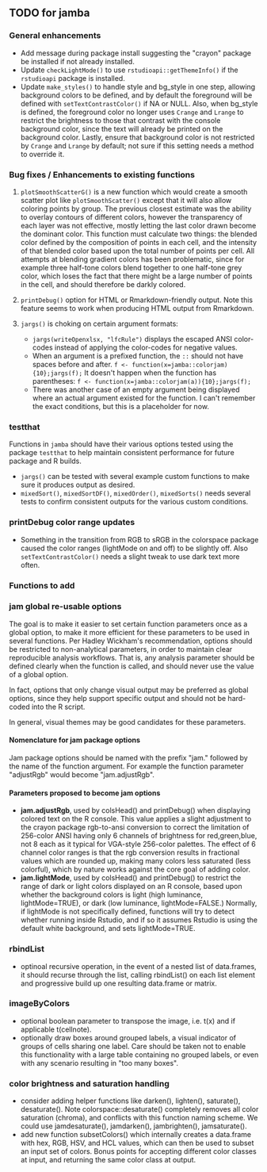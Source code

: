 ## TODO for jamba

### General enhancements

* Add message during package install suggesting the "crayon" package be
installed if not already installed.
* Update `checkLightMode()` to use `rstudioapi::getThemeInfo()` if
the `rstudioapi` package is installed.
* Update `make_styles()` to handle style and bg_style in one step,
allowing background colors to be defined, and by default the
foreground will be defined with `setTextContrastColor()` if NA
or NULL. Also, when bg_style is defined, the foreground color
no longer uses `Crange` and `Lrange` to restrict the brightness
to those that contrast with the console background color, since
the text will already be printed on the background color.
Lastly, ensure that background color is not restricted by
`Crange` and `Lrange` by default; not sure if this setting
needs a method to override it.

### Bug fixes / Enhancements to existing functions

1. `plotSmoothScatterG()` is a new function which would create a
smooth scatter plot like `plotSmoothScatter()` except that it will
also allow coloring points by group. The previous closest estimate
was the ability to overlay contours of different colors, however
the transparency of each layer was not effective, mostly letting
the last color drawn become the dominant color. This function must
calculate two things: the blended color defined by the composition
of points in each cell, and the intensity of that blended color
based upon the total number of points per cell. All attempts at blending
gradient colors has been problematic, since for example three half-tone
colors blend together to one half-tone grey color, which loses the fact
that there might be a large number of points in the cell, and should
therefore be darkly colored.

2. `printDebug()` option for HTML or Rmarkdown-friendly output.
Note this feature seems to work when producing HTML output from Rmarkdown.

3. `jargs()` is choking on certain argument formats:

    * `jargs(writeOpenxlsx, "lfcRule")` displays the escaped ANSI
    color-codes instead of applying the color-codes for negative values.
    * When an argument is a prefixed function, the `::` should not have
    spaces before and after. `f <- function(x=jamba::colorjam){10};jargs(f);`
    It doesn't happen when the function has parentheses:
    `f <- function(x=jamba::colorjam(a)){10};jargs(f);`
    * There was another case of an empty argument being displayed where
    an actual argument existed for the function. I can't remember the
    exact conditions, but this is a placeholder for now.

### testthat

Functions in `jamba` should have their various options tested
using the package `testthat` to help maintain consistent performance
for future package and R builds.

* `jargs()` can be tested with several example custom functions to make
sure it produces output as desired.
* `mixedSort()`, `mixedSortDF()`, `mixedOrder()`, `mixedSorts()`
needs several tests to confirm consistent outputs for the various
custom conditions.


### printDebug color range updates

* Something in the transition from RGB to sRGB in the colorspace
package caused the color ranges (lightMode on and off) to be
slightly off. Also `setTextContrastColor()` needs a slight tweak
to use dark text more often.


### Functions to add


### jam global re-usable options

The goal is to make it easier to set certain function parameters once as
a global option, to make it more efficient for these parameters to be used
in several functions. Per Hadley Wickham's recommendation, options should
be restricted to non-analytical parameters, in order to maintain
clear reproducible analysis workflows. That is, any analysis parameter should
be defined clearly when the function is called, and should never use the
value of a global option.

In fact, options that only change visual output may be preferred as global
options, since they help support specific output and should not be hard-coded
into the R script.

In general, visual themes may be good candidates for these parameters.

#### Nomenclature for jam package options

Jam package options should be named with the prefix "jam." followed by the
name of the function argument. For example the function parameter "adjustRgb"
would become "jam.adjustRgb".

#### Parameters proposed to become jam options

* **jam.adjustRgb**, used by colsHead() and printDebug() when displaying
colored text on the R console. This value applies a slight adjustment to the
crayon package rgb-to-ansi conversion to correct the limitation of
256-color ANSI having only 6 channels of brightness for red,green,blue,
not 8 each as it typical for VGA-style 256-color palettes. The effect of
6 channel color ranges is that the rgb conversion results in fractional
values which are rounded up, making many colors less saturated (less colorful),
which by nature works against the core goal of adding color.
* **jam.lightMode**, used by colsHead() and printDebug() to restrict the range
of dark or light colors displayed on an R console, based upon whether the
background colors is light (high luminance, lightMode=TRUE), or dark
(low luminance, lightMode=FALSE.) Normally, if lightMode is not specifically
defined, functions will try to detect whether running inside Rstudio, and
if so it assumes Rstudio is using the default white background, and sets
lightMode=TRUE.

### rbindList

* optinoal recursive operation, in the event of a nested list of data.frames,
it should recurse through the list, calling rbindList() on each list element
and progressive build up one resulting data.frame or matrix.


### imageByColors

* optional boolean parameter to transpose the image, i.e. t(x) and
   if applicable t(cellnote).
* optionally draw boxes around grouped labels, a visual indicator of
   groups of cells sharing one label. Care should be taken not to enable
   this functionality with a large table containing no grouped labels, or
   even with any scenario resulting in "too many boxes".

### color brightness and saturation handling

* consider adding helper functions like darken(), lighten(), saturate(),
   desaturate(). Note colorspace::desaturate() completely removes all color
   saturation (chroma), and conflicts with this function naming scheme.
   We could use jamdesaturate(), jamdarken(), jambrighten(), jamsaturate().
* add new function subsetColors() which internally creates a data.frame with
   hex, RGB, HSV, and HCL values, which can then be used to subset an input
   set of colors. Bonus points for accepting different color classes at
   input, and returning the same color class at output.

